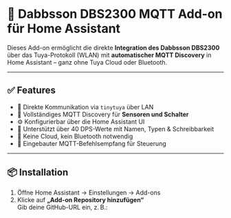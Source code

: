 # 🧠 Dabbsson DBS2300 MQTT Add-on für Home Assistant

Dieses Add-on ermöglicht die direkte **Integration des Dabbsson DBS2300** über das Tuya-Protokoll (WLAN) mit **automatischer MQTT Discovery** in Home Assistant – ganz ohne Tuya Cloud oder Bluetooth.

---

## ✅ Features

- 📡 Direkte Kommunikation via `tinytuya` über LAN
- 🔁 Vollständiges MQTT Discovery für **Sensoren und Schalter**
- ⚙️ Konfigurierbar über die Home Assistant UI
- 📘 Unterstützt über 40 DPS-Werte mit Namen, Typen & Schreibbarkeit
- 🔐 Keine Cloud, kein Bluetooth notwendig
- 🧪 Eingebauter MQTT-Befehlsempfang für Steuerung

---

## 📦 Installation

1. Öffne Home Assistant → Einstellungen → Add-ons
2. Klicke auf **„Add-on Repository hinzufügen“**  
   Gib deine GitHub-URL ein, z. B.:

